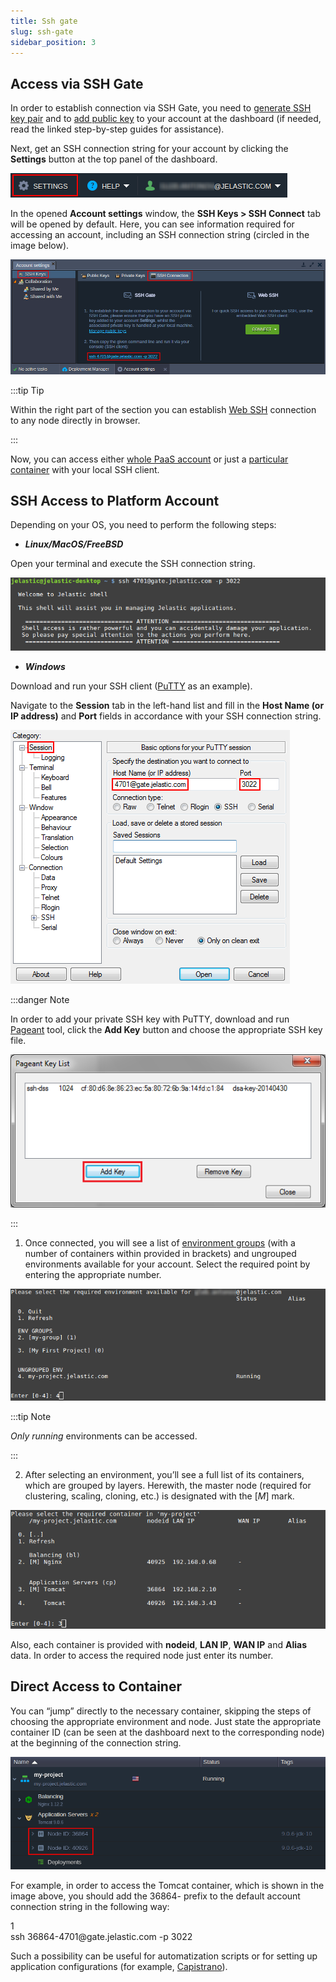 ```yaml
---
title: Ssh gate
slug: ssh-gate
sidebar_position: 3
---
```


## Access via SSH Gate

In order to establish connection via SSH Gate, you need to [generate SSH key pair](http://localhost:3000/docs/deployment-tools/ssh/generate-ssh-key) and to [add public key](/docs/deployment-tools/ssh/add-ssh-key) to your account at the dashboard (if needed, read the linked step-by-step guides for assistance).

Next, get an SSH connection string for your account by clicking the **Settings** button at the top panel of the dashboard.

<div style={{
    display:'flex',
    justifyContent: 'center',
    margin: '0 0 1rem 0'
}}>

![Locale Dropdown](./img/SSHGate/01-account-settings.png)

</div>

In the opened **Account settings** window, the **SSH Keys > SSH Connect** tab will be opened by default. Here, you can see information required for accessing an account, including an SSH connection string (circled in the image below).

<div style={{
    display:'flex',
    justifyContent: 'center',
    margin: '0 0 1rem 0'
}}>

![Locale Dropdown](./img/SSHGate/02-ssh-connect-info.png)

</div>

:::tip Tip

Within the right part of the section you can establish [Web SSH](/docs/deployment-tools/ssh/ssh-access/web-ssh) connection to any node directly in browser.

:::

Now, you can access either [whole PaaS account](http://localhost:3000/docs/deployment-tools/ssh/ssh-access/ssh-gate#ssh-access-to-platform-account) or just a [particular container](http://localhost:3000/docs/deployment-tools/ssh/ssh-access/ssh-gate#direct-access-to-container) with your local SSH client.

## SSH Access to Platform Account

Depending on your OS, you need to perform the following steps:

- **_Linux/MacOS/FreeBSD_**

Open your terminal and execute the SSH connection string.

<div style={{
    display:'flex',
    justifyContent: 'center',
    margin: '0 0 1rem 0'
}}>

![Locale Dropdown](./img/SSHGate/03-ssh-access-terminal.png)

</div>

- **_Windows_**

Download and run your SSH client ([PuTTY](https://www.chiark.greenend.org.uk/~sgtatham/putty/latest.html) as an example).

Navigate to the **Session** tab in the left-hand list and fill in the **Host Name (or IP address)** and **Port** fields in accordance with your SSH connection string.

<div style={{
    display:'flex',
    justifyContent: 'center',
    margin: '0 0 1rem 0'
}}>

![Locale Dropdown](./img/SSHGate/04-ssh-access-putty.png)

</div>

:::danger Note

In order to add your private SSH key with PuTTY, download and run [Pageant](https://www.chiark.greenend.org.uk/~sgtatham/putty/latest.html) tool, click the **Add Key** button and choose the appropriate SSH key file.

<div style={{
    display:'flex',
    justifyContent: 'center',
    margin: '0 0 1rem 0'
}}>

![Locale Dropdown](./img/SSHGate/05-add-private-key-pageant.png)

</div>

:::

1. Once connected, you will see a list of [environment groups](/docs/environment-management/environment-groups/overview) (with a number of containers within provided in brackets) and ungrouped environments available for your account. Select the required point by entering the appropriate number.

<div style={{
    display:'flex',
    justifyContent: 'center',
    margin: '0 0 1rem 0'
}}>

![Locale Dropdown](./img/SSHGate/06-cloud-account-ssh-.png)

</div>

:::tip Note

_Only running_ environments can be accessed.

:::

2. After selecting an environment, you’ll see a full list of its containers, which are grouped by layers. Herewith, the master node (required for clustering, scaling, cloning, etc.) is designated with the [*M*] mark.

<div style={{
    display:'flex',
    justifyContent: 'center',
    margin: '0 0 1rem 0'
}}>

![Locale Dropdown](./img/SSHGate/07-cloud-environment-ssh.png)

</div>

Also, each container is provided with **nodeid**, **LAN IP**, **WAN IP** and **Alias** data. In order to access the required node just enter its number.

## Direct Access to Container

You can “jump” directly to the necessary container, skipping the steps of choosing the appropriate environment and node. Just state the appropriate container ID (can be seen at the dashboard next to the corresponding node) at the beginning of the connection string.

<div style={{
    display:'flex',
    justifyContent: 'center',
    margin: '0 0 1rem 0'
}}>

![Locale Dropdown](./img/SSHGate/08-node-id.png)

</div>

For example, in order to access the Tomcat container, which is shown in the image above, you should add the 36864- prefix to the default account connection string in the following way:

<div style={{
    width: '100%',
    border: '1px solid #eee',
    borderRadius: '7px',
    boxShadow: 'rgba(0, 0, 0, 0.16) 0px 1px 4px',
    overflow: 'hidden',
    margin: '0 0 1rem 0',
}}>
        <div style={{
            display: "flex",
        }}>
        <div style={{ width: '5%', background: 'red',
        padding: '10px 20px 5px 20px', color: 'white' }}>
          1
        </div>
        <div style={{
            padding: '10px 20px 5px 20px',
        }}>
           ssh 36864-4701@gate.jelastic.com -p 3022
        </div>
    </div>
</div>

Such a possibility can be useful for automatization scripts or for setting up application configurations (for example, [Capistrano](http://localhost:3000/docs/deployment-tools/ssh/capistrano)).

